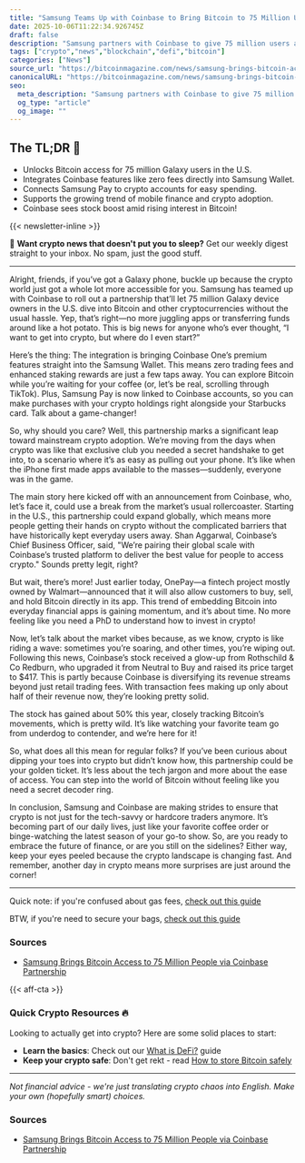 ```yaml
---
title: "Samsung Teams Up with Coinbase to Bring Bitcoin to 75 Million Users!"
date: 2025-10-06T11:22:34.926745Z
draft: false
description: "Samsung partners with Coinbase to give 75 million users access to Bitcoin and crypto. A major win for DeFi and mainstream adoption!"
tags: ["crypto","news","blockchain","defi","bitcoin"]
categories: ["News"]
source_url: "https://bitcoinmagazine.com/news/samsung-brings-bitcoin-access-to-75-million-people-via-coinbase-partnership"
canonicalURL: "https://bitcoinmagazine.com/news/samsung-brings-bitcoin-access-to-75-million-people-via-coinbase-partnership"
seo:
  meta_description: "Samsung partners with Coinbase to give 75 million users access to Bitcoin and crypto. A major win for DeFi and mainstream adoption!"
  og_type: "article"
  og_image: ""
---
```


## The TL;DR 📝

- Unlocks Bitcoin access for 75 million Galaxy users in the U.S.
- Integrates Coinbase features like zero fees directly into Samsung Wallet.
- Connects Samsung Pay to crypto accounts for easy spending.
- Supports the growing trend of mobile finance and crypto adoption.
- Coinbase sees stock boost amid rising interest in Bitcoin!

{{< newsletter-inline >}}

📧 **Want crypto news that doesn't put you to sleep?** Get our weekly digest straight to your inbox. No spam, just the good stuff.

---

Alright, friends, if you’ve got a Galaxy phone, buckle up because the crypto world just got a whole lot more accessible for you. Samsung has teamed up with Coinbase to roll out a partnership that’ll let 75 million Galaxy device owners in the U.S. dive into Bitcoin and other cryptocurrencies without the usual hassle. Yep, that’s right—no more juggling apps or transferring funds around like a hot potato. This is big news for anyone who’s ever thought, “I want to get into crypto, but where do I even start?”

Here’s the thing: The integration is bringing Coinbase One’s premium features straight into the Samsung Wallet. This means zero trading fees and enhanced staking rewards are just a few taps away. You can explore Bitcoin while you’re waiting for your coffee (or, let’s be real, scrolling through TikTok). Plus, Samsung Pay is now linked to Coinbase accounts, so you can make purchases with your crypto holdings right alongside your Starbucks card. Talk about a game-changer!

So, why should you care? Well, this partnership marks a significant leap toward mainstream crypto adoption. We’re moving from the days when crypto was like that exclusive club you needed a secret handshake to get into, to a scenario where it’s as easy as pulling out your phone. It’s like when the iPhone first made apps available to the masses—suddenly, everyone was in the game.

The main story here kicked off with an announcement from Coinbase, who, let’s face it, could use a break from the market’s usual rollercoaster. Starting in the U.S., this partnership could expand globally, which means more people getting their hands on crypto without the complicated barriers that have historically kept everyday users away. Shan Aggarwal, Coinbase’s Chief Business Officer, said, "We’re pairing their global scale with Coinbase’s trusted platform to deliver the best value for people to access crypto." Sounds pretty legit, right?

But wait, there’s more! Just earlier today, OnePay—a fintech project mostly owned by Walmart—announced that it will also allow customers to buy, sell, and hold Bitcoin directly in its app. This trend of embedding Bitcoin into everyday financial apps is gaining momentum, and it’s about time. No more feeling like you need a PhD to understand how to invest in crypto!

Now, let’s talk about the market vibes because, as we know, crypto is like riding a wave: sometimes you’re soaring, and other times, you’re wiping out. Following this news, Coinbase’s stock received a glow-up from Rothschild & Co Redburn, who upgraded it from Neutral to Buy and raised its price target to $417. This is partly because Coinbase is diversifying its revenue streams beyond just retail trading fees. With transaction fees making up only about half of their revenue now, they’re looking pretty solid.

The stock has gained about 50% this year, closely tracking Bitcoin’s movements, which is pretty wild. It’s like watching your favorite team go from underdog to contender, and we’re here for it!

So, what does all this mean for regular folks? If you’ve been curious about dipping your toes into crypto but didn’t know how, this partnership could be your golden ticket. It’s less about the tech jargon and more about the ease of access. You can step into the world of Bitcoin without feeling like you need a secret decoder ring.

In conclusion, Samsung and Coinbase are making strides to ensure that crypto is not just for the tech-savvy or hardcore traders anymore. It’s becoming part of our daily lives, just like your favorite coffee order or binge-watching the latest season of your go-to show. So, are you ready to embrace the future of finance, or are you still on the sidelines? Either way, keep your eyes peeled because the crypto landscape is changing fast. And remember, another day in crypto means more surprises are just around the corner!

---

Quick note: if you're confused about gas fees, [check out this guide](/pages/ethereum-gas-fees-guide/)

BTW, if you're need to secure your bags, [check out this guide](/pages/how-to-store-bitcoin-safely/)

### Sources
- [Samsung Brings Bitcoin Access to 75 Million People via Coinbase Partnership](https://bitcoinmagazine.com/news/samsung-brings-bitcoin-access-to-75-million-people-via-coinbase-partnership)

{{< aff-cta >}}

### Quick Crypto Resources 🔥

Looking to actually get into crypto? Here are some solid places to start:
- **Learn the basics**: Check out our [What is DeFi?](/pages/what-is-defi/) guide
- **Keep your crypto safe**: Don't get rekt - read [How to store Bitcoin safely](/pages/how-to-store-bitcoin-safely/)


---

_Not financial advice - we're just translating crypto chaos into English. Make your own (hopefully smart) choices._

### Sources
- [Samsung Brings Bitcoin Access to 75 Million People via Coinbase Partnership](https://bitcoinmagazine.com/news/samsung-brings-bitcoin-access-to-75-million-people-via-coinbase-partnership)

